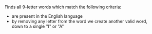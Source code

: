Finds all 9-letter words which match the following criteria:
* are present in the English language
* by removing any letter from the word we create another valid word, down to a single "I" or "A"